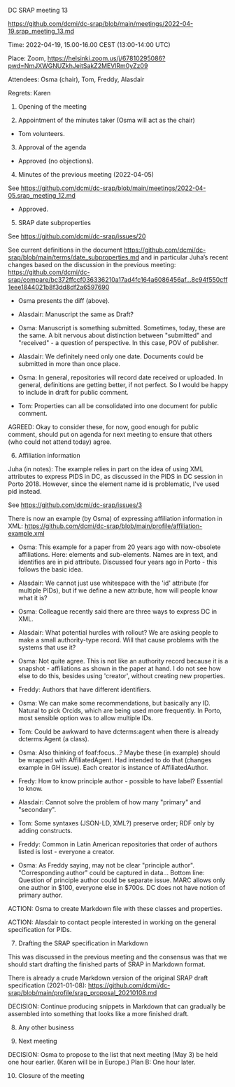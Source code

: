 ﻿DC SRAP meeting 13

https://github.com/dcmi/dc-srap/blob/main/meetings/2022-04-19.srap_meeting_13.md

Time: 2022-04-19, 15.00-16.00 CEST (13:00-14:00 UTC)

Place: Zoom, https://helsinki.zoom.us/j/67810295086?pwd=NmJXWGNUZkhJeitSakZ2MEVlRm0yZz09

Attendees: Osma (chair), Tom, Freddy, Alasdair

Regrets: Karen

1. Opening of the meeting 

2. Appointment of the minutes taker (Osma will act as the chair)

- Tom volunteers.

3. Approval of the agenda

- Approved (no objections).

4. Minutes of the previous meeting (2022-04-05)

See https://github.com/dcmi/dc-srap/blob/main/meetings/2022-04-05.srap_meeting_12.md

- Approved.

5. SRAP date subproperties

See https://github.com/dcmi/dc-srap/issues/20

See current definitions in the document https://github.com/dcmi/dc-srap/blob/main/terms/date_subproperties.md
and in particular Juha’s recent changes based on the discussion in the previous meeting:
https://github.com/dcmi/dc-srap/compare/bc372ffccf036336210a17ad4fc164a6086456af...8c94f550cff1eee1844021b8f3dd8df2a6597690

- Osma presents the diff (above).

- Alasdair: Manuscript the same as Draft?

- Osma: Manuscript is something submitted. Sometimes, today, these are the same. A bit nervous about distinction between "submitted" and "received" - a question of perspective. In this case, POV of publisher.

- Alasdair: We definitely need only one date. Documents could be submitted in more than once place.

- Osma: In general, repositories will record date received or uploaded. In general, definitions are getting better, if not perfect. So I would be happy to include in draft for public comment.

- Tom: Properties can all be consolidated into one document for public comment.

AGREED: Okay to consider these, for now, good enough for public comment, should put on agenda for next meeting to ensure that others (who could not attend today) agree.

6. Affiliation information

Juha (in notes): The example relies in part on the idea of using XML attributes to express PIDS in DC, as discussed in the PIDS in DC session in Porto 2018. However, since the element name id is problematic, I've used pid instead.

See https://github.com/dcmi/dc-srap/issues/3

There is now an example (by Osma) of expressing affiliation information in XML:
https://github.com/dcmi/dc-srap/blob/main/profile/affiliation-example.xml

- Osma: This example for a paper from 20 years ago with now-obsolete affiliations. Here: elements and sub-elements. Names are in text, and identifies are in pid attribute. Discussed four years ago in Porto - this follows the basic idea.

- Alasdair: We cannot just use whitespace with the 'id' attribute (for multiple PIDs), but if we define a new attribute, how will people know what it is?

- Osma: Colleague recently said there are three ways to express DC in XML.

- Alasdair: What potential hurdles with rollout? We are asking people to make a small authority-type record. Will that cause problems with the systems that use it?

- Osma: Not quite agree. This is not like an authority record because it is a snapshot - affiliations as shown in the paper at hand. I do not see how else to do this, besides using 'creator', without creating new properties.

- Freddy: Authors that have different identifiers.

- Osma: We can make some recommendations, but basically any ID. Natural to pick Orcids, which are being used more frequently. In Porto, most sensible option was to allow multiple IDs.

- Tom: Could be awkward to have dcterms:agent when there is already dcterms:Agent (a class).

- Osma: Also thinking of foaf:focus...? Maybe these (in example) should be wrapped with AffiliatedAgent. Had intended to do that (changes example in GH issue). Each creator is instance of AffiliatedAuthor.

- Fredy: How to know principle author - possible to have label? Essential to know.

- Alasdair: Cannot solve the problem of how many "primary" and "secondary".

- Tom: Some syntaxes (JSON-LD, XML?) preserve order; RDF only by adding constructs.

- Freddy: Common in Latin American repositories that order of authors listed is lost - everyone a creator.

- Osma: As Freddy saying, may not be clear "principle author". "Corresponding author" could be captured in data... Bottom line: Question of principle author could be separate issue. MARC allows only one author in $100, everyone else in $700s. DC does not have notion of primary author.

ACTION: Osma to create Markdown file with these classes and properties.

ACTION: Alasdair to contact people interested in working on the general specification for PIDs.

7. Drafting the SRAP specification in Markdown

This was discussed in the previous meeting and the consensus was that we should start drafting the finished parts of SRAP in Markdown format.

There is already a crude Markdown version of the original SRAP draft specification (2021-01-08): https://github.com/dcmi/dc-srap/blob/main/profile/srap_proposal_20210108.md

DECISION: Continue producing snippets in Markdown that can gradually be assembled into something that looks like a more finished draft.

8. Any other business

9. Next meeting

DECISION: Osma to propose to the list that next meeting (May 3) be held one hour earlier. (Karen will be in Europe.) Plan B: One hour later.

10. Closure of the meeting
